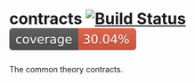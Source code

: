 # contracts [![Build Status](https://travis-ci.org/common-theory/common-dac.svg?branch=master)](https://travis-ci.org/common-theory/common-dac) [![Coverage](https://raw.githubusercontent.com/common-theory/common-dac/master/test/badge.svg?sanitize=true)](https://coverage.commontheory.io)

The common theory contracts.
